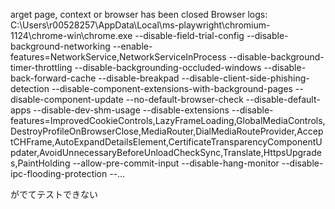arget page, context or browser has been closed Browser logs: <launching> C:\Users\r00528257\AppData\Local\ms-playwright\chromium-1124\chrome-win\chrome.exe --disable-field-trial-config --disable-background-networking --enable-features=NetworkService,NetworkServiceInProcess --disable-background-timer-throttling --disable-backgrounding-occluded-windows --disable-back-forward-cache --disable-breakpad --disable-client-side-phishing-detection --disable-component-extensions-with-background-pages --disable-component-update --no-default-browser-check --disable-default-apps --disable-dev-shm-usage --disable-extensions --disable-features=ImprovedCookieControls,LazyFrameLoading,GlobalMediaControls,DestroyProfileOnBrowserClose,MediaRouter,DialMediaRouteProvider,AcceptCHFrame,AutoExpandDetailsElement,CertificateTransparencyComponentUpdater,AvoidUnnecessaryBeforeUnloadCheckSync,Translate,HttpsUpgrades,PaintHolding --allow-pre-commit-input --disable-hang-monitor --disable-ipc-flooding-protection --...

がでてテストできない